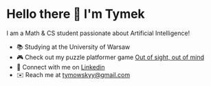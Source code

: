 # Hello there 👋 I'm Tymek
I am a Math & CS student passionate about Artificial Intelligence!
* 📚 Studying at the University of Warsaw
* 🎮 Check out my puzzle platformer game [Out of sight, out of mind](https://tymowskyy.itch.io/out-of-sight-out-of-mind)
* 💼 Connect with me on [Linkedin](https://www.linkedin.com/in/tymoteusz-stępkowski-5a1563328)
* ✉️ Reach me at [tymowskyy@gmail.com](mailto:tymowskyy@gmail.com)
